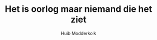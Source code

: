 ---
title: "Het is oorlog maar niemand die het ziet"
author: "Huib Modderkolk"
isbn: ""
isbn13: "9789057599804"
rating: "3"
publisher: "Uitgeverij Podium"
pages: "256"
publishYear: "2019"
read: "2019"
goodreads_id: "51641876"
---